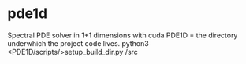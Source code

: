 # pde1d
Spectral PDE solver in 1+1 dimensions with cuda 
PDE1D = the directory underwhich the project code lives. 
python3 <PDE1D/scripts/>setup_build_dir.py <PDE1D>/src <rundir> <model> <timestepper> 
